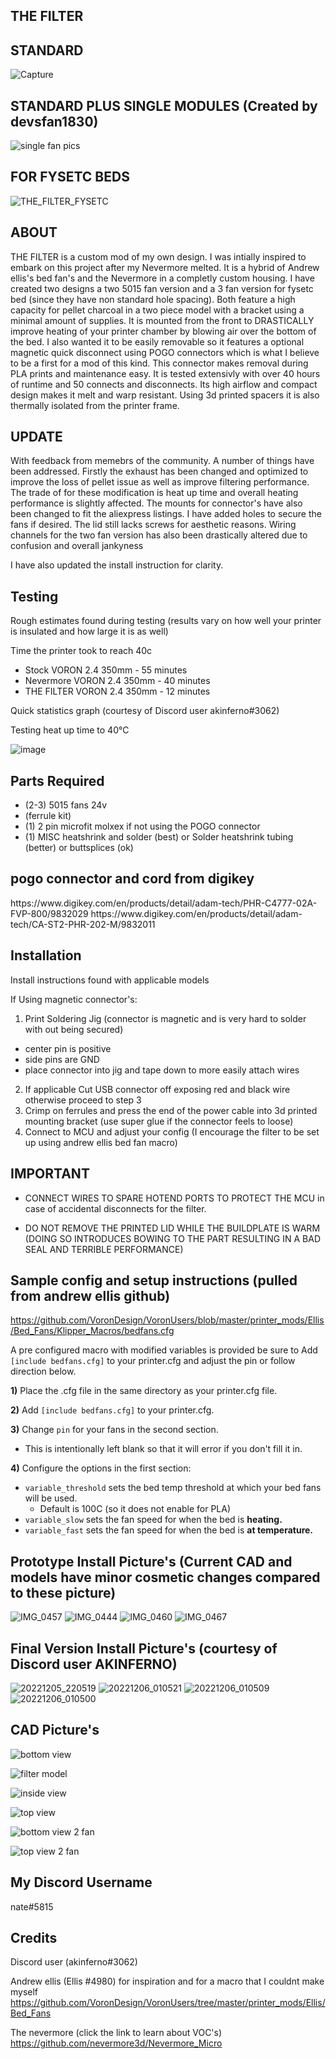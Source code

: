 <h2>THE FILTER</h2>

<h2>STANDARD</h2>

![Capture](https://user-images.githubusercontent.com/40711977/206066938-03294883-fed9-427a-a087-1ac197e6321f.PNG)

<h2>STANDARD PLUS SINGLE MODULES (Created by devsfan1830)</h2>

![single fan pics](https://user-images.githubusercontent.com/40711977/209454815-31620e40-b737-480e-9517-0e5cd400e496.PNG)


<h2>FOR FYSETC BEDS</h2>


![THE_FILTER_FYSETC](https://user-images.githubusercontent.com/40711977/215372358-e4c5da67-451c-4bd3-a985-12d2e801c684.png)

<h2>ABOUT</h2>

THE FILTER is a custom mod of my own design. I was intially inspired to embark on this project after my Nevermore melted. It is a hybrid of Andrew ellis's bed fan's and the Nevermore in a completly custom housing. I have created two designs a two 5015 fan version and a 3 fan version for fysetc bed (since they have non standard hole spacing). Both feature a high capacity for pellet charcoal in a two piece model with a bracket using a minimal amount of supplies. It is mounted from the front to DRASTICALLY improve heating of your printer chamber by blowing air over the bottom of the bed. I also wanted it to be easily removable so it features a optional magnetic quick disconnect using POGO connectors which is what I believe to be a first for a mod of this kind. This connector makes removal during PLA prints and maintenance easy. It is tested extensivly with over 40 hours of runtime and 50 connects and disconnects. Its high airflow and compact design makes it melt and warp resistant. Using 3d printed spacers it is also thermally isolated from the printer frame. 


<h2>UPDATE</h2>

With feedback from memebrs of the community. A number of things have been addressed. Firstly the exhaust has been changed and optimized to improve the loss of pellet issue as well as improve filtering performance. The trade of for these modification is heat up time and overall heating performance is slightly affected. The mounts for connector's have also been changed to fit the aliexpress listings. I have added holes to secure the fans if desired. The lid still lacks screws for aesthetic reasons. Wiring channels for the two fan version has also been drastically altered due to confusion and overall jankyness

I have also updated the install instruction for clarity.


<h2>Testing</h2>

Rough estimates found during testing (results vary on how well your printer is insulated and how large it is as well)

Time the printer took to reach 40c
* Stock VORON 2.4 350mm - 55 minutes
* Nevermore VORON 2.4 350mm - 40 minutes
* THE FILTER VORON 2.4 350mm - 12 minutes

Quick statistics graph (courtesy of Discord user akinferno#3062)

Testing heat up time to 40°C

![image](https://user-images.githubusercontent.com/40711977/205898660-43da5bac-684c-4fba-b842-941ae9fd0de9.png)



<h2>Parts Required</h2>

* (2-3) 5015 fans 24v
* (ferrule kit)
* (1) 2 pin microfit molxex if not using the POGO connector
* (1) MISC heatshrink and solder (best) or Solder heatshrink tubing (better) or buttsplices (ok)

<h2>pogo connector and cord from digikey</h2>
https://www.digikey.com/en/products/detail/adam-tech/PHR-C4777-02A-FVP-800/9832029
https://www.digikey.com/en/products/detail/adam-tech/CA-ST2-PHR-202-M/9832011
<h2>Installation</h2>

Install instructions found with applicable models

If Using magnetic connector's:
1) Print Soldering Jig (connector is magnetic and is very hard to solder with out being secured)
* center pin is positive 
* side pins are GND
* place connector into jig and tape down to more easily attach wires
2) If applicable Cut USB connector off exposing red and black wire otherwise proceed to step 3
3) Crimp on ferrules and press the end of the power cable into 3d printed mounting bracket (use super glue if the connector feels to loose)
4) Connect to MCU and adjust your config (I encourage the filter to be set up using andrew ellis bed fan macro) 


<h2>IMPORTANT</h2>

* CONNECT WIRES TO SPARE HOTEND PORTS TO PROTECT THE MCU in case of accidental disconnects for the filter.

* DO NOT REMOVE THE PRINTED LID WHILE THE BUILDPLATE IS WARM (DOING SO INTRODUCES BOWING TO THE PART RESULTING IN A BAD SEAL AND TERRIBLE PERFORMANCE)

<h2>Sample config and setup instructions (pulled from andrew ellis github)</h2>

https://github.com/VoronDesign/VoronUsers/blob/master/printer_mods/Ellis/Bed_Fans/Klipper_Macros/bedfans.cfg

A pre configured macro with modified variables is provided be sure to Add `[include bedfans.cfg]` to your printer.cfg and adjust the pin or follow direction below.

**1)** Place the .cfg file  in the same directory as your printer.cfg file. 

**2)** Add `[include bedfans.cfg]` to your printer.cfg.

**3)** Change `pin` for your fans in the second section. 
- This is intentionally left blank so that it will error if you don't fill it in.

**4)** Configure the options in the first section:

- `variable_threshold` sets the bed temp threshold at which your bed fans will be used. 
    - Default is 100C (so it does not enable for PLA)
- `variable_slow` sets the fan speed for when the bed is **heating.** 
- `variable_fast` sets the fan speed for when the bed is **at temperature.**


<h2> Prototype Install Picture's (Current CAD and models have minor cosmetic changes compared to these picture)</h2>

![IMG_0457](https://user-images.githubusercontent.com/40711977/205880160-19b53a0d-086c-4124-b755-1bd57a20bb04.JPG)
![IMG_0444](https://user-images.githubusercontent.com/40711977/205880165-3ba21d84-3fa3-4597-8a1a-d5fb0c207cd1.JPG)
![IMG_0460](https://user-images.githubusercontent.com/40711977/205880170-c08e3687-5b1d-4777-b2e4-76c74d392f3e.JPG)
![IMG_0467](https://user-images.githubusercontent.com/40711977/205882261-f7613fc7-078c-4e10-b99c-e62a4e7fb66f.JPG)


<h2> Final Version Install Picture's (courtesy of Discord user AKINFERNO)</h2>

![20221205_220519](https://user-images.githubusercontent.com/40711977/205881109-4aa58c7d-35be-4ae4-be15-2baa56751e13.jpg)
![20221206_010521](https://user-images.githubusercontent.com/40711977/205881644-587e96b5-8cd0-4ca9-aa05-1afefbcfe172.jpg)
![20221206_010509](https://user-images.githubusercontent.com/40711977/205881742-36108412-69ed-4d52-9f34-2b4bd104d77b.jpg)
![20221206_010500](https://user-images.githubusercontent.com/40711977/205881845-884542e1-b4b2-4eb9-b5bb-b9ea2c7275e4.jpg)

<h2> CAD Picture's</h2>

![bottom view](https://user-images.githubusercontent.com/40711977/205851851-4863b4ee-53e6-448c-a159-26f771029f4b.PNG)

![filter model](https://user-images.githubusercontent.com/40711977/205851854-b87cc02e-d695-470d-bf33-a2b171963b07.PNG)

![inside view](https://user-images.githubusercontent.com/40711977/205851856-7284b339-7efa-431a-9686-6a903136f9c5.PNG)

![top view](https://user-images.githubusercontent.com/40711977/205851858-27d315b3-28c8-4e19-901a-dce9d5ad0bdd.PNG)


![bottom view 2 fan](https://user-images.githubusercontent.com/40711977/209454794-286b023c-bdc5-4553-a3e9-1f1383fdb4f2.png)

![top view 2 fan](https://user-images.githubusercontent.com/40711977/209454791-7ef58997-e678-495e-8d3b-7d7b69d647c8.png)



<h2>My Discord Username</h2>

nate#5815

<h2>Credits</h2>

Discord user (akinferno#3062)

Andrew ellis (Ellis #4980) for inspiration and for a macro that I couldnt make myself https://github.com/VoronDesign/VoronUsers/tree/master/printer_mods/Ellis/Bed_Fans

The nevermore (click the link to learn about VOC's) https://github.com/nevermore3d/Nevermore_Micro




